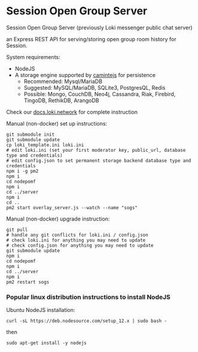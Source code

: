 # Session Open Group Server
Session Open Group Server (previously Loki messenger public chat server)

an Express REST API for serving/storing open group room history for Session. 

System requirements:
- NodeJS
- A storage engine supported by [camintejs](https://github.com/biggora/caminte) for persistence
  - Recommended: Mysql/MariaDB
  - Suggested: MySQL/MariaDB, SQLite3, PostgresQL, Redis
  - Possible: Mongo, CouchDB, Neo4j, Cassandra, Riak, Firebird, TingoDB, RethikDB, ArangoDB

Check our [docs.loki.network](https://docs.loki.network/LokiServices/Messenger/public_channel_setup/) for complete instruction

Manual (non-docker) set up instructions:
```
git submodule init
git submodule update
cp loki_template.ini loki.ini
# edit loki.ini (set your first moderator key, public_url, database type and credentials)
# edit config.json to set permanent storage backend database type and credentials
npm i -g pm2
npm i
cd nodepomf
npm i
cd ../server
npm i
cd ..
pm2 start overlay_server.js --watch --name "sogs"
```

Manual (non-docker) upgrade instruction:
```
git pull
# handle any git conflicts for loki.ini / config.json
# check loki.ini for anything you may need to update
# check config.json for anything you may need to update
git submodule update
npm i
cd nodepomf
npm i
cd ../server
npm i
pm2 restart sogs
```

### Popular linux distribution instructions to install NodeJS

Ubuntu NodeJS installation:

`curl -sL https://deb.nodesource.com/setup_12.x | sudo bash -`

then

`sudo apt-get install -y nodejs`
